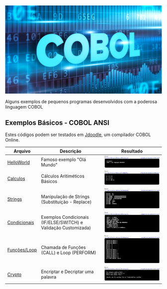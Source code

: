 ![COBOL Banner](./cobol-Banner.jpg)

Alguns exemplos de pequenos programas desenvolvidos com a poderosa linguagem COBOL

## Exemplos Básicos - COBOL ANSI

Estes códigos podem ser testados em [Jdoodle](https://www.jdoodle.com/execute-cobol-online/), um compilador COBOL Online.

| Arquivo                                              | Descrição                                                | Resultado                                   | 
| ---------------------------------------------------- | ---------------------------------------------------------| ------------------------------------------- |
| [HelloWorld](./HelloWorld.cbl)                       | Famoso exemplo "Olá Mundo"                               | ![Resultado](./HelloWorld-Result-Short.png) |
| [Calculos](./Calculos.cbl)                           | Cálculos Aritiméticos Básicos                            | ![Resultado](./Calculos-Result-Short.png)   |
| [Strings](./Strings.cbl)                             | Manipulação de Strings (Substituição - Replace)          | ![Resultado](./Strings-Result.png)          |
| [Condicionais](./Condicionais.cbl)                   | Exemplos Condicionais (IF/ELSE/SWITCH) e Validação Customizada)| ![Resultado](./Condicionais-Result.png)|
| [Funções/Loop](./Funcoes_e_Loop.cbl)                 | Chamada de Funções (CALL) e Loop (PERFORM)               | ![Resultado](./Funcoes_e_Loop-Result.png)   |
| [Crypto](./Crypto.cbl)                               | Encriptar e Decriptar uma palavra                        | ![Resultado](./Cripto-Result-Short.png)     |

